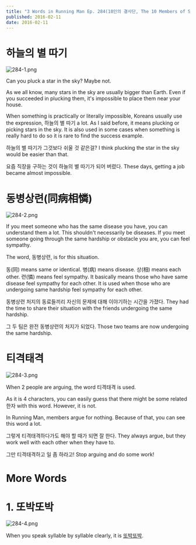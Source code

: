 ```yaml
---
title: "3 Words in Running Man Ep. 284(10인의 결사단, The 10 Members of Secret Society) - Learn Korean with Running Man"
published: 2016-02-11
date: 2016-02-11
---
```


#  하늘의 별 따기

![284-1.png ](/images/284-1.png )

Can you pluck a star in the sky? Maybe not.

As we all know, many stars in the sky are usually bigger than Earth. Even if you succeeded in plucking them, it's impossible to place them near your house.

When something is practically or literally impossible, Koreans usually use the expression, 하늘의 별 따기 a lot. As I said before, it means plucking or picking stars in the sky. It is also used in some cases when something is really hard to do so it is rare to find the success example.

하늘의 별 따기가 그것보다 쉬울 것 같은걸?
I think plucking the star in the sky would be easier than that.

요즘 직장을 구하는 것이 하늘의 별 따기가 되어 버렸다.
These days, getting a job became almost impossible.

#  동병상련(同病相憐)

![284-2.png ](/images/284-2.png )

If you meet someone who has the same disease you have, you can understand them a lot. This shouldn't necessarily be diseases. If you meet someone going through the same hardship or obstacle you are, you can feel sympathy.

The word, 동병상련, is for this situation.

동(同) means same or identical. 병(病) means disease. 상(相) means each other. 련(憐) means feel sympathy. It basically means those who have same disease feel sympathy for each other. It is used when those who are undergoing same hardship feel sympathy for each other.

동병상련 처지의 동료들끼리 자신의 문제에 대해 이야기하는 시간을 가졌다.
They had the time to share their situation with the friends undergoing the same hardship.

그 두 팀은 완전 동병상련의 처지가 되었다.
Those two teams are now undergoing the same hardship.

#  티격태격

![284-3.png ](/images/284-3.png )

When 2 people are arguing, the word 티격태격 is used.

As it is 4 characters, you can easily guess that there might be some related 한자 with this word. However, it is not.

In Running Man, members argue for nothing. Because of that, you can see this word a lot.

그렇게 티격태격하다가도 해야 할 때가 되면 잘 한다.
They always argue, but they work well with each other when they have to.

그만 티격태격하고 일 좀 하라고!
Stop arguing and do some work!

#  More Words


#  1. 또박또박

![284-4.png ](/images/284-4.png )

When you speak syllable by syllable clearly, it is [또박또박](/5-words-in-running-man-episode-241-learn-korean-with-running-man/).